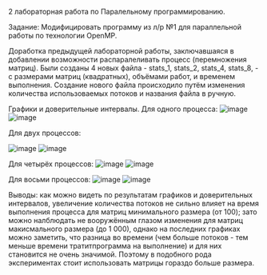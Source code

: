 2 лабораторная работа по Паралельному программированию.

Задание:	Модифицировать программу из л/р №1 для параллельной работы по технологии OpenMP.

Доработка предыдущей лабораторной работы, заключавшаяся в добавлении возможности распаралеливать процесс (перемножения матриц). Были созданы 4 новых файла - stats_1, stats_2, stats_4, stats_8, - с размерами матриц (квадратных), объёмами работ,
и временем выполнения. Создание нового файла происходило путём изменения количества использоваемых потоков и названия файла в ручную. 

Графики и доверительные интервалы.
Для одного процесса:
![image](https://github.com/PripyatskyPrometheus/paralel_proga_2/assets/113877569/d1f55597-ea43-4804-bcdf-da655e4f1a70)
![image](https://github.com/PripyatskyPrometheus/paralel_proga_2/assets/113877569/85a95555-e9b7-49c9-acaf-a62dfefa7c53)


Для двух процессов:

![image](https://github.com/PripyatskyPrometheus/paralel_proga_2/assets/113877569/dd307875-c3f0-49dc-92b4-5338e737c1d6)
![image](https://github.com/PripyatskyPrometheus/paralel_proga_2/assets/113877569/9b8ac55f-eb01-4627-a273-53b3b53adf7b)


Для четырёх процессов:
![image](https://github.com/PripyatskyPrometheus/paralel_proga_2/assets/113877569/0780dba8-a8a5-479a-b667-33c3ff584c8b)
![image](https://github.com/PripyatskyPrometheus/paralel_proga_2/assets/113877569/15c10188-f67b-4a21-a253-2126e2130b03)


Для восьми процессов:
![image](https://github.com/PripyatskyPrometheus/paralel_proga_2/assets/113877569/48dfadac-20f0-46af-a4d4-5d3c481ff47c)
![image](https://github.com/PripyatskyPrometheus/paralel_proga_2/assets/113877569/d50b799b-193c-4601-8cd2-df280d86b44c)


Выводы: как можно видеть по результатам графиков и доверительных интервалов, увеличение количества потоков не сильно влияет на время выполнения процесса для матриц минимального размера (от 100); зато можно налблюдать не вооружённым глазом 
изменения для матриц макисмального размера (до 1 000), однако на последних графиках можно заметить, что разница во времени (чем больше потоков - тем меньше времени тратитпрограмма на выполнение) и для них становится не очень значимой.
Поэтому в подобного рода экспериментах стоит использовать матрицы гораздо больше размера.
